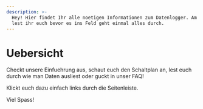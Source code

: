 ```yaml
---
description: >-
  Hey! Hier findet Ihr alle noetigen Informationen zum Datenlogger. Am besten
  lest ihr euch bevor es ins Feld geht einmal alles durch.
---
```


# Uebersicht

Checkt unsere Einfuehrung aus, schaut euch den Schaltplan an, lest euch durch wie man Daten ausliest oder guckt in unser FAQ! 

Klickt euch dazu einfach links durch die Seitenleiste.

Viel Spass!


